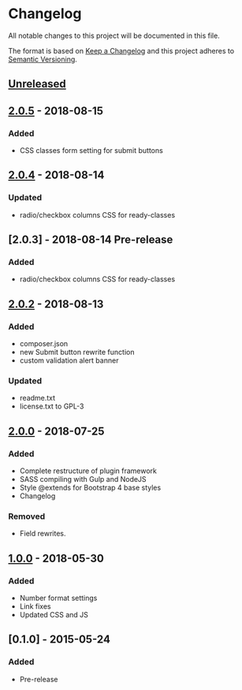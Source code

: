 # Changelog
All notable changes to this project will be documented in this file.

The format is based on [Keep a Changelog](http://keepachangelog.com/en/1.0.0/)
and this project adheres to [Semantic Versioning](http://semver.org/spec/v2.0.0.html).

## [Unreleased]

## [2.0.5] - 2018-08-15
### Added
- CSS classes form setting for submit buttons

## [2.0.4] - 2018-08-14
### Updated
- radio/checkbox columns CSS for ready-classes

## [2.0.3] - 2018-08-14 Pre-release
### Added
- radio/checkbox columns CSS for ready-classes

## [2.0.2] - 2018-08-13
### Added
- composer.json
- new Submit button rewrite function
- custom validation alert banner

### Updated
- readme.txt
- license.txt to GPL-3

## [2.0.0] - 2018-07-25
### Added
- Complete restructure of plugin framework
- SASS compiling with Gulp and NodeJS
- Style @extends for Bootstrap 4 base styles
- Changelog

### Removed
- Field rewrites.

## [1.0.0] - 2018-05-30
### Added
- Number format settings
- Link fixes
- Updated CSS and JS

## [0.1.0] - 2015-05-24
### Added
- Pre-release


[Unreleased]: https://github.com/monkishtypist/gforms-bootstrapper/compare/v2.0.5...HEAD
[2.0.5]: https://github.com/monkishtypist/gforms-bootstrapper/compare/v2.0.4...v2.0.5
[2.0.4]: https://github.com/monkishtypist/gforms-bootstrapper/compare/v2.0.2...v2.0.4
[2.0.2]: https://github.com/monkishtypist/gforms-bootstrapper/compare/v2.0.1...v2.0.2
[2.0.1]: https://github.com/monkishtypist/gforms-bootstrapper/compare/v2.0.0...v2.0.1
[2.0.0]: https://github.com/monkishtypist/gforms-bootstrapper/compare/v1.0.0...v2.0.0
[1.0.0]: https://github.com/monkishtypist/gforms-bootstrapper/compare/v0.1.0...v1.0.0
